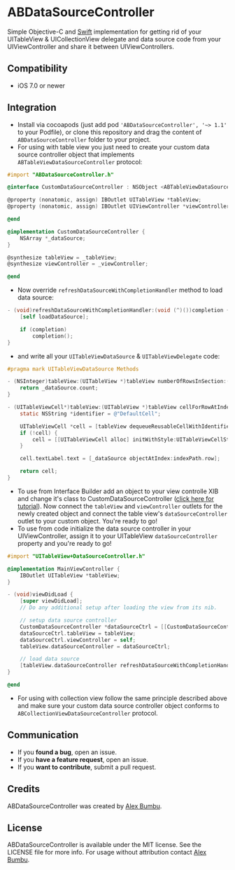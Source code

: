 # ABDataSourceController

Simple Objective-C and [Swift](https://github.com/alexbumbu) implementation for getting rid of your UITableView & UICollectionView delegate and data source code from your UIViewController and share it between UIViewControllers.

## Compatibility

* iOS 7.0 or newer

## Integration

* Install via cocoapods (just add pod ```'ABDataSourceController', '~> 1.1'``` to your Podfile), or clone this repository and drag the content of ```ABDataSourceController``` folder to your project.  
* For using with table view you just need to create your custom data source controller object that implements ```ABTableViewDataSourceController``` protocol:

```objective-c
#import "ABDataSourceController.h"

@interface CustomDataSourceController : NSObject <ABTableViewDataSourceController>

@property (nonatomic, assign) IBOutlet UITableView *tableView;
@property (nonatomic, assign) IBOutlet UIViewController *viewController;

@end

@implementation CustomDataSourceController {
    NSArray *_dataSource;
}

@synthesize tableView = _tableView;
@synthesize viewController = _viewController;

@end
```

* Now override ```refreshDataSourceWithCompletionHandler``` method to load data source:

```objective-c
- (void)refreshDataSourceWithCompletionHandler:(void (^)())completion {
    [self loadDataSource];

    if (completion)
        completion();
}
```

* and write all your ```UITableViewDataSource``` & ```UITableViewDelegate``` code:

```objective-c
#pragma mark UITableViewDataSource Methods

- (NSInteger)tableView:(UITableView *)tableView numberOfRowsInSection:(NSInteger)section {
    return _dataSource.count;
}

- (UITableViewCell*)tableView:(UITableView *)tableView cellForRowAtIndexPath:(NSIndexPath *)indexPath {
    static NSString *identifier = @"DefaultCell";

    UITableViewCell *cell = [tableView dequeueReusableCellWithIdentifier:identifier];
    if (!cell) {
        cell = [[UITableViewCell alloc] initWithStyle:UITableViewCellStyleDefault reuseIdentifier:identifier];
    }

    cell.textLabel.text = [_dataSource objectAtIndex:indexPath.row];

    return cell;
}

```

* To use from Interface Builder add an object to your view controlle XIB and change it's class to CustomDataSourceController ([click here for tutorial](https://developer.apple.com/library/ios/recipes/xcode_help-IB_objects_media/Chapters/CustomObject.html)). Now connect the ```tableView``` and ```viewController``` outlets for the newly created object and connect the table view's ```dataSourceController``` outlet to your custom object. You're ready to go! 
* To use from code initialize the data source controller in your UIViewController, assign it to your UITableView ```dataSourceController``` property and you're ready to go!

```objective-c
#import "UITableView+DataSourceController.h"

@implementation MainViewController {
    IBOutlet UITableView *tableView;
}

- (void)viewDidLoad {
    [super viewDidLoad];
    // Do any additional setup after loading the view from its nib.

    // setup data source controller
    CustomDataSourceController *dataSourceCtrl = [[CustomDataSourceController alloc] init];
    dataSourceCtrl.tableView = tableView;
    dataSourceCtrl.viewController = self;
    tableView.dataSourceController = dataSourceCtrl;

    // load data source
    [tableView.dataSourceController refreshDataSourceWithCompletionHandler:nil];
}

@end
```

* For using with collection view follow the same principle described above and make sure your custom data source controller object conforms to ```ABCollectionViewDataSourceController``` protocol.

## Communication

- If you **found a bug**, open an issue.
- If you **have a feature request**, open an issue.
- If you **want to contribute**, submit a pull request.

## Credits

ABDataSourceController was created by [Alex Bumbu](https://github.com/alexbumbu).

## License

ABDataSourceController is available under the MIT license. See the LICENSE file for more info.
For usage without attribution contact [Alex Bumbu](mailto:alex.bumbu@gmail.com).